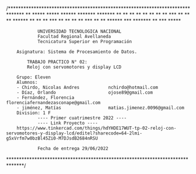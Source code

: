 /******************************************************************************
           **       *****      *****
         ******     *******    *******
         **  **     **   **    **    ** 
          **        **  ***    **    **
           **       ******     **    **
            **      ***        **    **
         **  **     ***        **    **
         ******     ***        *******
           **       ***        *****
 
                UNIVERSIDAD TECNOLOGICA NACIONAL
                Facultad Regional Avellaneda
                Tecnicatura Superior en Programación
                
        Asignatura: Sistema de Procesamiento de Datos.
        
        	TRABAJO PRACTICO N° 02: 
            Reloj con servomotores y display LCD
        
        Grupo: Eleven
        Alumnos: 
        - Chirdo, Nicolas Andres           nchirdo@hotmail.com
        - Díaz, Orlando                    ojose89@gmail.com
        - Fernández, Florencia             florenciafernandezasconape@gmail.com
        - jiménez, Matías                  matias.jimenez.0096@gmail.com
        Division: 1 F
                ---- Primer cuatrimestre 2022 ----
                ---- Link Proyecto ----
        https://www.tinkercad.com/things/hdYHDE17WUT-tp-02-reloj-con-servomotores-y-display-lcd/editel?sharecode=64-2lmi-g5xVrfm7w0bzBl45Zi0-M7DJsdB2684nRSU
        
                Fecha de entrega 29/06/2022

******************************************************************************/
